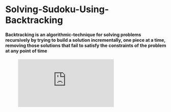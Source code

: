 # Solving-Sudoku-Using-Backtracking

#### Backtracking is an algorithmic-technique for solving problems recursively by trying to build a solution incrementally, one piece at a time, removing those solutions that fail to satisfy the constraints of the problem at any point of time
<figure class="video_container">
  <iframe src="https://drive.google.com/file/d/16dr0WTVxbaF9nRf0fpfVLndfQQadMrSJ/preview" frameborder="0" allowfullscreen="true"> </iframe>
</figure>
